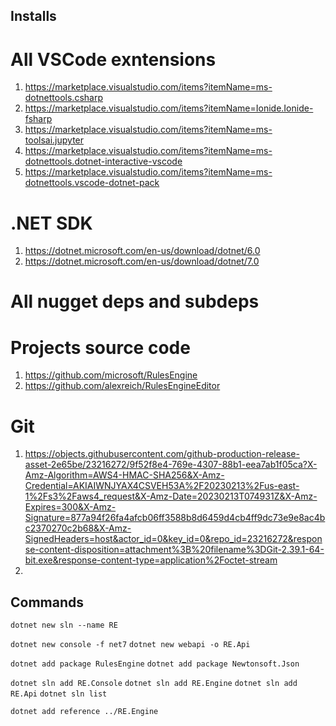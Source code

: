 ## Installs
All VSCode exntensions
======
1.	https://marketplace.visualstudio.com/items?itemName=ms-dotnettools.csharp
2.	https://marketplace.visualstudio.com/items?itemName=Ionide.Ionide-fsharp
3.	https://marketplace.visualstudio.com/items?itemName=ms-toolsai.jupyter
4.	https://marketplace.visualstudio.com/items?itemName=ms-dotnettools.dotnet-interactive-vscode
5.	https://marketplace.visualstudio.com/items?itemName=ms-dotnettools.vscode-dotnet-pack

.NET SDK
=======
1.	https://dotnet.microsoft.com/en-us/download/dotnet/6.0
2.	https://dotnet.microsoft.com/en-us/download/dotnet/7.0



All nugget deps and subdeps
======


Projects source code
======
1.	https://github.com/microsoft/RulesEngine
2.	https://github.com/alexreich/RulesEngineEditor

Git
======
1.	https://objects.githubusercontent.com/github-production-release-asset-2e65be/23216272/9f52f8e4-769e-4307-88b1-eea7ab1f05ca?X-Amz-Algorithm=AWS4-HMAC-SHA256&X-Amz-Credential=AKIAIWNJYAX4CSVEH53A%2F20230213%2Fus-east-1%2Fs3%2Faws4_request&X-Amz-Date=20230213T074931Z&X-Amz-Expires=300&X-Amz-Signature=877a94f26fa4afcb06ff3588b8d6459d4cb4ff9dc73e9e8ac4bc2370270c2b68&X-Amz-SignedHeaders=host&actor_id=0&key_id=0&repo_id=23216272&response-content-disposition=attachment%3B%20filename%3DGit-2.39.1-64-bit.exe&response-content-type=application%2Foctet-stream
2.	


## Commands
`dotnet new sln --name RE`


`dotnet new console -f net7`
`dotnet new webapi -o RE.Api`

`dotnet add package RulesEngine`
`dotnet add package Newtonsoft.Json`

`dotnet sln add RE.Console`
`dotnet sln add RE.Engine`
`dotnet sln add RE.Api`
`dotnet sln list`

`dotnet add reference ../RE.Engine`